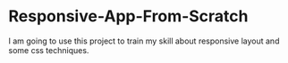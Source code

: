 # Responsive-App-From-Scratch

I am going to use this project to train my skill about responsive layout and some css techniques.
